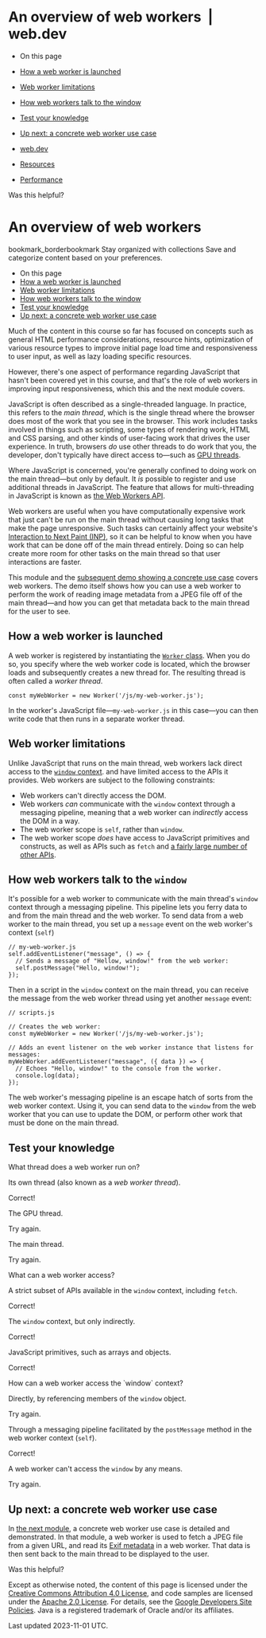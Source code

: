 # An overview of web workers  |  web.dev

-   On this page
-   [How a web worker is launched](#how_a_web_worker_is_launched)
-   [Web worker limitations](#web_worker_limitations)
-   [How web workers talk to the window](#how_web_workers_talk_to_the_window)
-   [Test your knowledge](#test_your_knowledge)
-   [Up next: a concrete web worker use case](#up_next_a_concrete_web_worker_use_case)

-   [web.dev](https://web.dev/)
-   [Resources](https://web.dev/learn)
-   [Performance](https://web.dev/learn/performance)

Was this helpful?

# An overview of web workers

bookmark\_borderbookmark Stay organized with collections Save and categorize content based on your preferences.

-   On this page
-   [How a web worker is launched](#how_a_web_worker_is_launched)
-   [Web worker limitations](#web_worker_limitations)
-   [How web workers talk to the window](#how_web_workers_talk_to_the_window)
-   [Test your knowledge](#test_your_knowledge)
-   [Up next: a concrete web worker use case](#up_next_a_concrete_web_worker_use_case)

Much of the content in this course so far has focused on concepts such as general HTML performance considerations, resource hints, optimization of various resource types to improve initial page load time and responsiveness to user input, as well as lazy loading specific resources.

However, there's one aspect of performance regarding JavaScript that hasn't been covered yet in this course, and that's the role of web workers in improving input responsiveness, which this and the next module covers.

JavaScript is often described as a single-threaded language. In practice, this refers to the _main thread_, which is the single thread where the browser does most of the work that you see in the browser. This work includes tasks involved in things such as scripting, some types of rendering work, HTML and CSS parsing, and other kinds of user-facing work that drives the user experience. In truth, browsers _do_ use other threads to do work that you, the developer, don't typically have direct access to—such as [GPU threads](https://www.chromium.org/developers/design-documents/gpu-accelerated-compositing-in-chrome/).

Where JavaScript is concerned, you're generally confined to doing work on the main thread—but only by default. It _is_ possible to register and use additional threads in JavaScript. The feature that allows for multi-threading in JavaScript is known as [the Web Workers API](https://developer.mozilla.org/docs/Web/API/Web_Workers_API/Using_web_workers).

Web workers are useful when you have computationally expensive work that just can't be run on the main thread without causing long tasks that make the page unresponsive. Such tasks can certainly affect your website's [Interaction to Next Paint (INP)](/articles/inp), so it can be helpful to know when you have work that can be done off of the main thread entirely. Doing so can help create more room for other tasks on the main thread so that user interactions are faster.

This module and the [subsequent demo showing a concrete use case](/learn/performance/web-worker-demo) covers web workers. The demo itself shows how you can use a web worker to perform the work of reading image metadata from a JPEG file off of the main thread—and how you can get that metadata back to the main thread for the user to see.

## How a web worker is launched

A web worker is registered by instantiating the [`Worker` class](https://developer.mozilla.org/docs/Web/API/Worker). When you do so, you specify where the web worker code is located, which the browser loads and subsequently creates a new thread for. The resulting thread is often called a _worker thread_.

```
const myWebWorker = new Worker('/js/my-web-worker.js');
```

In the worker's JavaScript file—`my-web-worker.js` in this case—you can then write code that then runs in a separate worker thread.

## Web worker limitations

Unlike JavaScript that runs on the main thread, web workers lack direct access to the [`window` context](https://developer.mozilla.org/docs/Web/API/Window). and have limited access to the APIs it provides. Web workers are subject to the following constraints:

-   Web workers can't directly access the DOM.
-   Web workers _can_ communicate with the `window` context through a messaging pipeline, meaning that a web worker can _indirectly_ access the DOM in a way.
-   The web worker scope is `self`, rather than `window`.
-   The web worker scope _does_ have access to JavaScript primitives and constructs, as well as APIs such as `fetch` and [a fairly large number of other APIs](https://developer.mozilla.org/docs/Web/API/Web_Workers_API#supported_web_apis).

## How web workers talk to the `window`

It's possible for a web worker to communicate with the main thread's `window` context through a messaging pipeline. This pipeline lets you ferry data to and from the main thread and the web worker. To send data from a web worker to the main thread, you set up a `message` event on the web worker's context (`self`)

```
// my-web-worker.js
self.addEventListener("message", () => {
  // Sends a message of "Hellow, window!" from the web worker:
  self.postMessage("Hello, window!");
});
```

Then in a script in the `window` context on the main thread, you can receive the message from the web worker thread using yet another `message` event:

```
// scripts.js

// Creates the web worker:
const myWebWorker = new Worker('/js/my-web-worker.js');

// Adds an event listener on the web worker instance that listens for messages:
myWebWorker.addEventListener("message", ({ data }) => {
  // Echoes "Hello, window!" to the console from the worker.
  console.log(data);
});
```

The web worker's messaging pipeline is an escape hatch of sorts from the web worker context. Using it, you can send data to the `window` from the web worker that you can use to update the DOM, or perform other work that must be done on the main thread.

## Test your knowledge

What thread does a web worker run on?

Its own thread (also known as a _web worker thread_).

Correct!

The GPU thread.

Try again.

The main thread.

Try again.

What can a web worker access?

A strict subset of APIs available in the `window` context, including `fetch`.

Correct!

The `window` context, but only indirectly.

Correct!

JavaScript primitives, such as arrays and objects.

Correct!

How can a web worker access the \`window\` context?

Directly, by referencing members of the `window` object.

Try again.

Through a messaging pipeline facilitated by the `postMessage` method in the web worker context (`self`).

Correct!

A web worker can't access the `window` by any means.

Try again.

## Up next: a concrete web worker use case

In [the next module](/learn/performance/web-worker-demo), a concrete web worker use case is detailed and demonstrated. In that module, a web worker is used to fetch a JPEG file from a given URL, and read its [Exif metadata](https://en.wikipedia.org/wiki/Exif) in a web worker. That data is then sent back to the main thread to be displayed to the user.

Was this helpful?

Except as otherwise noted, the content of this page is licensed under the [Creative Commons Attribution 4.0 License](https://creativecommons.org/licenses/by/4.0/), and code samples are licensed under the [Apache 2.0 License](https://www.apache.org/licenses/LICENSE-2.0). For details, see the [Google Developers Site Policies](https://developers.google.com/site-policies). Java is a registered trademark of Oracle and/or its affiliates.

Last updated 2023-11-01 UTC.